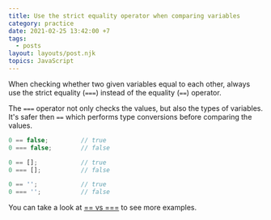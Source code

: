 ```yaml
---
title: Use the strict equality operator when comparing variables
category: practice
date: 2021-02-25 13:42:00 +7
tags:
  - posts
layout: layouts/post.njk
topics: JavaScript
---
```


When checking whether two given variables equal to each other, always use the strict equality (`===`) instead of the equality (`==`) operator.

The `===` operator not only checks the values, but also the types of variables. It's safer then `==` which performs type conversions before comparing the values.

```js
0 == false;         // true
0 === false;        // false

0 == [];            // true
0 === [];           // false

0 == '';            // true
0 === '';           // false
```

You can take a look at [== vs ===](https://thisthat.dev/equality-operator-vs-strict-equality-operator) to see more examples.